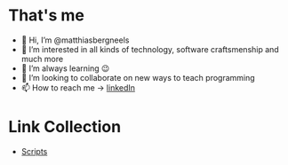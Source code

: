 # That's me
- 👋 Hi, I’m @matthiasbergneels
- 👀 I’m interested in all kinds of technology, software craftsmenship and much more
- 🌱 I’m always learning 😉
- 💞️ I’m looking to collaborate on new ways to teach programming
- 📫 How to reach me -> [linkedIn](https://www.linkedin.com/in/matthias-berg-neels/)

# Link Collection
- [Scripts](https://matthiasbergneels.github.io/md-scripts/)

<!---
matthiasbergneels/matthiasbergneels is a ✨ special ✨ repository because its `README.md` (this file) appears on your GitHub profile.
You can click the Preview link to take a look at your changes.
--->

